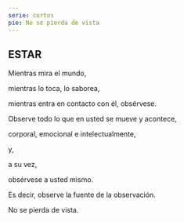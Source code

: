 ```yaml
---
serie: cortos
pie: No se pierda de vista
---
```


## ESTAR

Mientras mira el mundo,

mientras lo toca, lo saborea,

mientras entra en contacto con él,
obsérvese.

Observe todo lo que en usted se mueve y acontece,

corporal, emocional e intelectualmente,

y,

a su vez,

obsérvese a usted mismo.

Es decir, observe la fuente de la observación.

No se pierda de vista.
